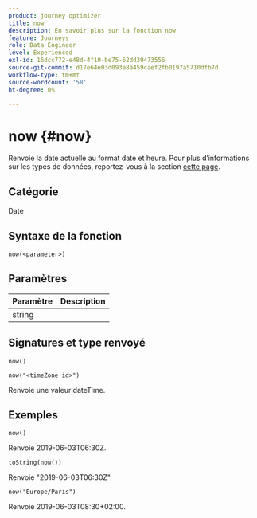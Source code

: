 ```yaml
---
product: journey optimizer
title: now
description: En savoir plus sur la fonction now
feature: Journeys
role: Data Engineer
level: Experienced
exl-id: 16dcc772-e48d-4f10-be75-62dd39473556
source-git-commit: d17e64e03d093a8a459caef2fb0197a5710dfb7d
workflow-type: tm+mt
source-wordcount: '58'
ht-degree: 0%

---
```


# now {#now}

Renvoie la date actuelle au format date et heure. Pour plus d’informations sur les types de données, reportez-vous à la section [cette page](../expression/data-types.md).

## Catégorie

Date

## Syntaxe de la fonction

`now(<parameter>)`

## Paramètres

| Paramètre | Description |
|--- |--- |
| string |  |

## Signatures et type renvoyé

`now()`

`now("<timeZone id>")`

Renvoie une valeur dateTime.

## Exemples

`now()`

Renvoie 2019-06-03T06:30Z.

`toString(now())`

Renvoie &quot;2019-06-03T06:30Z&quot;

`now("Europe/Paris")`

Renvoie 2019-06-03T08:30+02:00.
